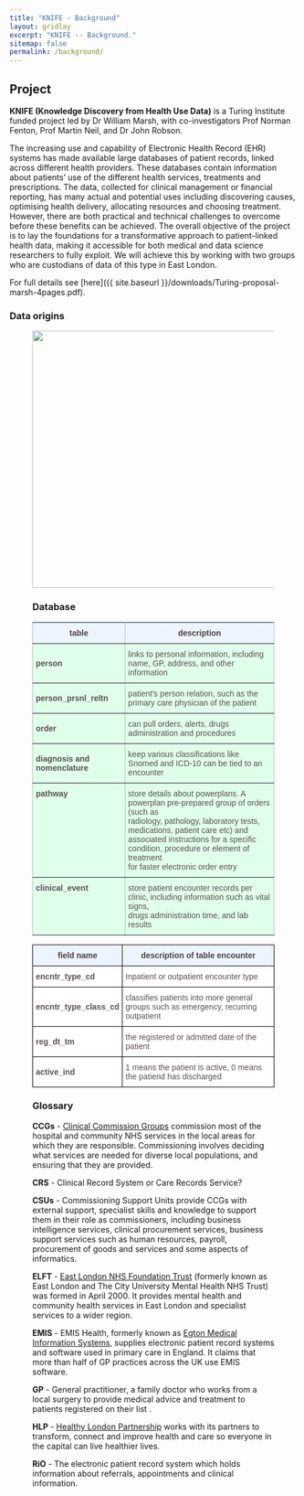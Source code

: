 ```yaml
---
title: "KNIFE - Background"
layout: gridlay
excerpt: "KNIFE -- Background."
sitemap: false
permalink: /background/
---
```




## Project

**KNIFE (Knowledge Discovery from Health Use Data)** is a Turing Institute funded project led by Dr William Marsh, with co-investigators Prof Norman Fenton, Prof Martin Neil, and Dr John Robson.

The increasing use and capability of Electronic Health Record (EHR) systems has made available large databases of patient records, linked across different health providers. These databases contain information about patients’ use of the different health services, treatments and prescriptions. The data, collected for clinical management or financial reporting, has many actual and potential uses including discovering causes, optimising health delivery, allocating resources and choosing treatment. However, there are both practical and technical challenges to overcome before these benefits can be achieved. The overall objective of the project is to lay the foundations for a transformative approach to patient-linked health data, making it accessible for both medical and data science researchers to fully exploit. We will achieve this by working with two groups who are custodians of data of this type in East London.

For full details see [here]({{ site.baseurl }}/downloads/Turing-proposal-marsh-4pages.pdf).


### Data origins
<figure class="center"> <img src="{{ site.url }}{{ site.baseurl }}/images/background/databases.png" style="width: 450px" align="middle">



### Database

<style type="text/css">
.tg  {border-collapse:collapse;border-spacing:0;}
.tg td{font-family:Arial, sans-serif;font-size:14px;padding:10px 5px;border-style:solid;border-width:1px;overflow:hidden;word-break:normal;border-color:black;}
.tg th{font-family:Arial, sans-serif;font-size:14px;font-weight:normal;padding:10px 5px;border-style:solid;border-width:1px;overflow:hidden;word-break:normal;border-color:black;}
.tg .tg-kiyi{font-weight:bold;border-color:inherit;text-align:left}
.tg .tg-2dfk{font-weight:bold;background-color:#ecf4ff;border-color:inherit;text-align:center;vertical-align:top}
.tg .tg-xldj{border-color:inherit;text-align:left}
.tg .tg-fymr{font-weight:bold;border-color:inherit;text-align:left;vertical-align:top}
.tg .tg-0pky{border-color:inherit;text-align:left;vertical-align:top}
</style>
<table class="tg">
  <tr>
    <th class="tg-2dfk">table</th>
    <th class="tg-2dfk">description</th>
  </tr>
  <tr>
    <td class="tg-kiyi">person</td>
    <td class="tg-xldj">links to personal information, including name, GP, address, and other information</td>
  </tr>
  <tr>
    <td class="tg-kiyi">person_prsnl_reltn</td>
    <td class="tg-xldj">patient's person relation, such as the primary care physician of the patient</td>
  </tr>
  <tr>
    <td class="tg-kiyi">order</td>
    <td class="tg-xldj">can pull orders, alerts, drugs administration and procedures</td>
  </tr>
  <tr>
    <td class="tg-kiyi">diagnosis and nomenclature</td>
    <td class="tg-xldj">keep various classifications like Snomed and ICD-10 can be tied to an encounter</td>
  </tr>
  <tr>
    <td class="tg-fymr">pathway</td>
    <td class="tg-0pky">store details about powerplans. A powerplan pre-prepared group of orders (such as <br>radiology, pathology, laboratory tests, medications, patient care etc) and <br>associated instructions for a specific condition, procedure or element of treatment<br>for faster electronic order entry</td>
  </tr>
  <tr>
    <td class="tg-fymr">clinical_event</td>
    <td class="tg-0pky">store patient encounter records per clinic, including information such as vital signs, <br>drugs administration time, and lab results</td>
  </tr>
</table>



<style type="text/css">
.tg  {border-collapse:collapse;border-spacing:0;border-color:#bbb;}
.tg td{font-family:Arial, sans-serif;font-size:14px;padding:10px 5px;border-style:solid;border-width:1px;overflow:hidden;word-break:normal;border-color:#bbb;color:#594F4F;background-color:#E0FFEB;}
.tg th{font-family:Arial, sans-serif;font-size:14px;font-weight:normal;padding:10px 5px;border-style:solid;border-width:1px;overflow:hidden;word-break:normal;border-color:#bbb;color:#493F3F;background-color:#9DE0AD;}
.tg .tg-v51t{font-weight:bold;background-color:#ecf4ff;border-color:#000000;text-align:center}
.tg .tg-q0fn{font-weight:bold;background-color:#ffffff;border-color:#000000;text-align:left}
.tg .tg-2pcy{background-color:#ffffff;border-color:#000000;text-align:left}
</style>
<table class="tg">
  <tr>
    <th class="tg-v51t">field name</th>
    <th class="tg-v51t">description of <span style="font-weight:700">table encounter</span></th>
  </tr>
  <tr>
    <td class="tg-q0fn">encntr_type_cd</td>
    <td class="tg-2pcy">Inpatient or outpatient encounter type</td>
  </tr>
  <tr>
    <td class="tg-q0fn">encntr_type_class_cd</td>
    <td class="tg-2pcy">classifies patients into more general groups such as emergency, recurring outpatient</td>
  </tr>
  <tr>
    <td class="tg-q0fn">reg_dt_tm</td>
    <td class="tg-2pcy">the registered or admitted date of the patient</td>
  </tr>
  <tr>
    <td class="tg-q0fn">active_ind</td>
    <td class="tg-2pcy">1 means the patient is active, 0 means the patiend has discharged</td>
  </tr>
</table>







### Glossary
**CCGs** - <a href='https://www.nhscc.org/ccgs/'>Clinical Commission Groups</a> commission most of the hospital and community NHS services in the local areas for which they are responsible. Commissioning involves deciding what services are needed for diverse local populations, and ensuring that they are provided.

**CRS** - Clinical Record System or Care Records Service?

**CSUs** - Commissioning Support Units provide CCGs with external support, specialist skills and knowledge to support them in their role as commissioners, including business intelligence services, clinical procurement services, business support services such as human resources, payroll, procurement of goods and services and some aspects of informatics.

**ELFT** - <a href='https://www.elft.nhs.uk/'>East London NHS Foundation Trust</a> (formerly known as East London and The City University Mental Health NHS Trust) was formed in April 2000. It provides mental health and community health services in East London and specialist services to a wider region.


**EMIS** - EMIS Health, formerly known as <a href='https://www.emishealth.com/'>Egton Medical Information Systems</a>, supplies electronic patient record systems and software used in primary care in England. It claims that more than half of GP practices across the UK use EMIS software.


**GP** - General practitioner, a family doctor who works from a local surgery to provide medical advice and treatment to patients registered on their list .

**HLP** - <a href='https://www.healthylondon.org/'>Healthy London Partnership</a> works with its partners to transform, connect and improve health and care so everyone in the capital can live healthier lives.

**RiO** - The electronic patient record system which holds information about referrals, appointments and clinical information.

